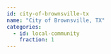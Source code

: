 ```yaml
---
id: city-of-brownsville-tx
name: "City of Brownsville, TX"
categories:
  - id: local-community
    fraction: 1
--- 
```

